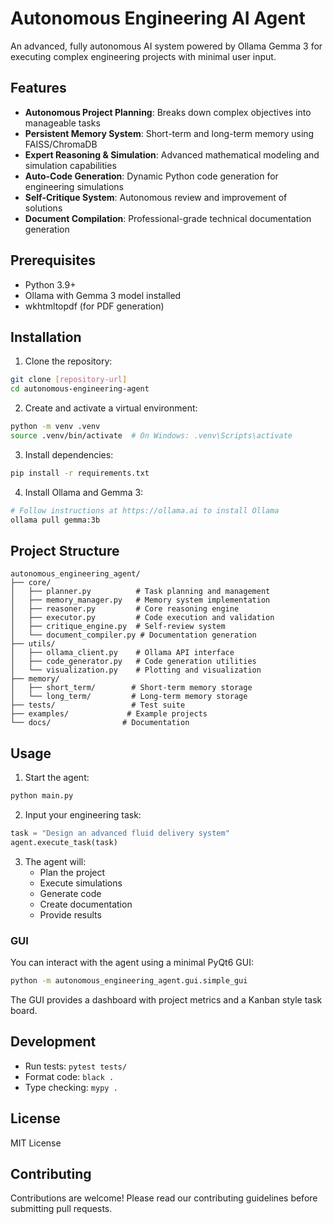 # Autonomous Engineering AI Agent

An advanced, fully autonomous AI system powered by Ollama Gemma 3 for executing complex engineering projects with minimal user input.

## Features

- **Autonomous Project Planning**: Breaks down complex objectives into manageable tasks
- **Persistent Memory System**: Short-term and long-term memory using FAISS/ChromaDB
- **Expert Reasoning & Simulation**: Advanced mathematical modeling and simulation capabilities
- **Auto-Code Generation**: Dynamic Python code generation for engineering simulations
- **Self-Critique System**: Autonomous review and improvement of solutions
- **Document Compilation**: Professional-grade technical documentation generation

## Prerequisites

- Python 3.9+
- Ollama with Gemma 3 model installed
- wkhtmltopdf (for PDF generation)

## Installation

1. Clone the repository:
```bash
git clone [repository-url]
cd autonomous-engineering-agent
```

2. Create and activate a virtual environment:
```bash
python -m venv .venv
source .venv/bin/activate  # On Windows: .venv\Scripts\activate
```

3. Install dependencies:
```bash
pip install -r requirements.txt
```

4. Install Ollama and Gemma 3:
```bash
# Follow instructions at https://ollama.ai to install Ollama
ollama pull gemma:3b
```

## Project Structure

```
autonomous_engineering_agent/
├── core/
│   ├── planner.py          # Task planning and management
│   ├── memory_manager.py   # Memory system implementation
│   ├── reasoner.py         # Core reasoning engine
│   ├── executor.py         # Code execution and validation
│   ├── critique_engine.py  # Self-review system
│   └── document_compiler.py # Documentation generation
├── utils/
│   ├── ollama_client.py    # Ollama API interface
│   ├── code_generator.py   # Code generation utilities
│   └── visualization.py    # Plotting and visualization
├── memory/
│   ├── short_term/        # Short-term memory storage
│   └── long_term/         # Long-term memory storage
├── tests/                 # Test suite
├── examples/             # Example projects
└── docs/                # Documentation
```

## Usage

1. Start the agent:
```bash
python main.py
```

2. Input your engineering task:
```python
task = "Design an advanced fluid delivery system"
agent.execute_task(task)
```

3. The agent will:
   - Plan the project
   - Execute simulations
   - Generate code
   - Create documentation
   - Provide results

### GUI

You can interact with the agent using a minimal PyQt6 GUI:

```bash
python -m autonomous_engineering_agent.gui.simple_gui
```

The GUI provides a dashboard with project metrics and a Kanban style task board.

## Development

- Run tests: `pytest tests/`
- Format code: `black .`
- Type checking: `mypy .`

## License

MIT License

## Contributing

Contributions are welcome! Please read our contributing guidelines before submitting pull requests. 